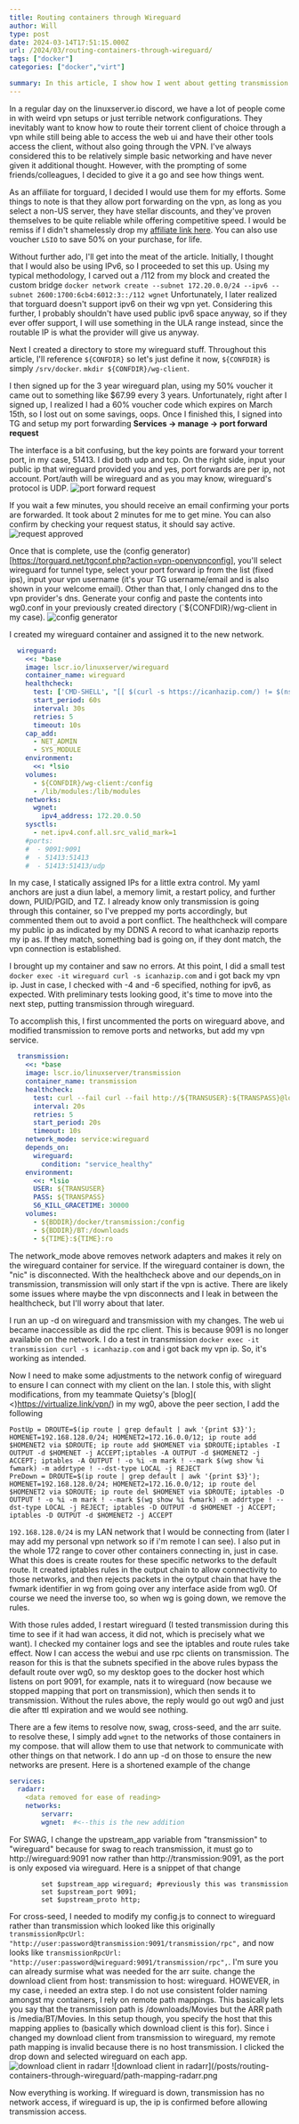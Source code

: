 ```yaml
---
title: Routing containers through Wireguard
author: Will
type: post
date: 2024-03-14T17:51:15.000Z
url: /2024/03/routing-containers-through-wireguard/
tags: ["docker"]
categories: ["docker","virt"]

summary: In this article, I show how I went about getting transmission to work through wireguard while still being able to have my other applications properly interface with transmission.
---
```


In a regular day on the linuxserver.io discord, we have a lot of people come in with weird vpn setups or just terrible network configurations. They inevitably want to know how to route their torrent client of choice through a vpn while still being able to access the web ui and have their other tools access the client, without also going through the VPN. I've always considered this to be relatively simple basic networking and have never given it additional thought. However, with the prompting of some friends/colleagues, I decided to give it a go and see how things went. 

As an affiliate for torguard, I decided I would use them for my efforts. Some things to note is that they allow port forwarding on the vpn, as long as you select a non-US server, they have stellar discounts, and they've proven themselves to be quite reliable while offering competitive speed. I would be remiss if I didn't shamelessly drop my [affiliate link here](https://torguard.net/aff.php?aff=3427). You can also use voucher `LSIO` to save 50% on your purchase, for life.

Without further ado, I'll get into the meat of the article. Initially, I thought that I would also be using IPv6, so I proceeded to set this up. Using my typical methodology, I carved out a /112 from my block and created the custom bridge `docker network create --subnet 172.20.0.0/24 --ipv6 --subnet 2600:1700:6cb4:6012:3::/112 wgnet` Unfortunately, I later realized that torguard doesn't support ipv6 on their wg vpn yet. Considering this further, I probably shouldn't have used public ipv6 space anyway, so if they ever offer support, I will use something in the ULA range instead, since the routable IP is what the provider will give us anyway. 

Next I created a directory to store my wireguard stuff. Throughout this article, I'll reference `${CONFDIR}` so let's just define it now, `${CONFDIR}` is simply `/srv/docker`. `mkdir ${CONFDIR}/wg-client`. 

I then signed up for the 3 year wireguard plan, using my 50% voucher it came out to something like $67.99 every 3 years. Unfortunately, right after I signed up, I realized I had a 60% voucher code which expires on March 15th, so I lost out on some savings, oops. Once I finished this, I signed into TG and setup my port forwarding **Services -> manage -> port forward request**

The interface is a bit confusing, but the key points are forward your torrent port, in my case, 51413. I did both udp and tcp. On the right side, input your public ip that wireguard provided you and yes, port forwards are per ip, not account. Port/auth will be wireguard and as you may know, wireguard's protocol is UDP.
![port forward request](/posts/routing-containers-through-wireguard/port_forward.png)

If you wait a few minutes, you should receive an email confirming your ports are forwarded. It took about 2 minutes for me to get mine. You can also confirm by checking your request status, it should say active.
![request approved](/posts/routing-containers-through-wireguard/approved.png)

Once that is complete, use the (config generator)[https://torguard.net/tgconf.php?action=vpn-openvpnconfig], you'll select wireguard for tunnel type, select your port forward ip from the list (fixed ips), input your vpn username (it's your TG username/email and is also shown in your welcome email). Other than that, I only changed dns to the vpn provider's dns. Generate your config and paste the contents into wg0.conf in your previously created directory (`${CONFDIR}/wg-client in my case).
![config generator](/posts/routing-containers-through-wireguard/config-gen.png)

I created my wireguard container and assigned it to the new network. 
```yaml
  wireguard:
    <<: *base
    image: lscr.io/linuxserver/wireguard
    container_name: wireguard
    healthcheck:
      test: ['CMD-SHELL', "[[ $(curl -s https://icanhazip.com/) != $(nslookup ${DOMAIN} | awk -F': ' 'NR==6 { print $2 } ') ]]"]
      start_period: 60s
      interval: 30s
      retries: 5
      timeout: 10s
    cap_add:
      - NET_ADMIN
      - SYS_MODULE
    environment:
      <<: *lsio
    volumes:
      - ${CONFDIR}/wg-client:/config
      - /lib/modules:/lib/modules
    networks:
      wgnet:
        ipv4_address: 172.20.0.50
    sysctls:
      - net.ipv4.conf.all.src_valid_mark=1
    #ports:
    #  - 9091:9091
    #  - 51413:51413
    #  - 51413:51413/udp
```
In my case, I statically assigned IPs for a little extra control. My yaml anchors are just a diun label, a memory limit, a restart policy, and further down, PUID/PGID, and TZ. I already know only transmission is going through this container, so I've prepped my ports accordingly, but commented them out to avoid a port conflict. The healthcheck will compare my public ip as indicated by my DDNS A record to what icanhazip reports my ip as. If they match, something bad is going on, if they dont match, the vpn connection is established.

I brought up my container and saw no errors. At this point, I did a small test `docker exec -it wireguard curl -s icanhazip.com` and i got back my vpn ip. Just in case, I checked with -4 and -6 specified, nothing for ipv6, as expected. With preliminary tests looking good, it's time to move into the next step, putting transmission through wireguard.

To accomplish this, I first uncommented the ports on wireguard above, and modified transmission to remove ports and networks, but add my vpn service.
```yaml
  transmission:
    <<: *base
    image: lscr.io/linuxserver/transmission
    container_name: transmission
    healthcheck:
      test: curl --fail curl --fail http://${TRANSUSER}:${TRANSPASS}@localhost:9091 || exit 1
      interval: 20s
      retries: 5
      start_period: 20s
      timeout: 10s
    network_mode: service:wireguard
    depends_on:
      wireguard:
        condition: "service_healthy"
    environment:
      <<: *lsio
      USER: ${TRANSUSER}
      PASS: ${TRANSPASS}
      S6_KILL_GRACETIME: 30000
    volumes:
      - ${BDDIR}/docker/transmission:/config
      - ${BDDIR}/BT:/downloads
      - ${TIME}:${TIME}:ro
```

The network_mode above removes network adapters and makes it rely on the wireguard container for service. If the wireguard container is down, the "nic" is disconnected. With the healthcheck above and our depends_on in transmission, transmission will only start if the vpn is active. There are likely some issues where maybe the vpn disconnects and I leak in between the healthcheck, but I'll worry about that later.

I run an up -d on wireguard and transmission with my changes. The web ui became inaccessible as did the rpc client. This is because 9091 is no longer available on the network. I do a test in transmission `docker exec -it transmission curl -s icanhazip.com` and i got back my vpn ip. So, it's working as intended.

Now I need to make some adjustments to the network config of wireguard to ensure I can connect with my client on the lan. I stole this, with slight modifications, from my teammate Quietsy's [blog]( <)https://virtualize.link/vpn/) in my wg0, above the peer section, I add the following
```Shell
PostUp = DROUTE=$(ip route | grep default | awk '{print $3}'); HOMENET=192.168.128.0/24; HOMENET2=172.16.0.0/12; ip route add $HOMENET2 via $DROUTE; ip route add $HOMENET via $DROUTE;iptables -I OUTPUT -d $HOMENET -j ACCEPT;iptables -A OUTPUT -d $HOMENET2 -j ACCEPT; iptables -A OUTPUT ! -o %i -m mark ! --mark $(wg show %i fwmark) -m addrtype ! --dst-type LOCAL -j REJECT
PreDown = DROUTE=$(ip route | grep default | awk '{print $3}'); HOMENET=192.168.128.0/24; HOMENET2=172.16.0.0/12; ip route del $HOMENET2 via $DROUTE; ip route del $HOMENET via $DROUTE; iptables -D OUTPUT ! -o %i -m mark ! --mark $(wg show %i fwmark) -m addrtype ! --dst-type LOCAL -j REJECT; iptables -D OUTPUT -d $HOMENET -j ACCEPT; iptables -D OUTPUT -d $HOMENET2 -j ACCEPT
```
`192.168.128.0/24` is my LAN network that I would be connecting from (later I may add my personal vpn network so if i'm remote I can see). I also put in the whole 172 range to cover other containers connecting in, just in case. What this does is create routes for these specific networks to the default route. It created iptables rules in the output chain to allow connectivity to those networks, and then rejects packets in the oytput chain that have the fwmark identifier in wg from going over any interface aside from wg0. Of course we need the inverse too, so when wg is going down, we remove the rules.

With those rules added, I restart wireguard (I tested transmission during this time to see if it had wan access, it did not, which is precisely what we want). I checked my container logs and see the iptables and route rules take effect. Now I can access the webui and use rpc clients on transmission. The reason for this is that the subnets specified in the above rules bypass the default route over wg0, so my desktop goes to the docker host which listens on port 9091, for example, nats it to wireguard (now because we stopped mapping that port on transmission), which then sends it to transmission. Without the rules above, the reply would go out wg0 and just die after ttl expiration and we would see nothing.

There are a few items to resolve now, swag, cross-seed, and the arr suite. to resolve these, I simply add `wgnet` to the networks of those containers in my compose. that will allow them to use that network to communicate with other things on that network. I do ann up -d on those to ensure the new networks are present. Here is a shortened example of the change
```yaml
services:
  radarr:
    <data removed for ease of reading>
    networks:
        servarr:
        wgnet:  #<--this is the new addition
```

For SWAG, I change the upstream_app variable from "transmission" to "wireguard" because for swag to reach transmission, it must go to http://wireguard:9091 now rather than http://transmission:9091, as the port is only exposed via wireguard. Here is a snippet of that change
```Shell
        set $upstream_app wireguard; #previously this was transmission
        set $upstream_port 9091;
        set $upstream_proto http;
```
For cross-seed, I needed to modify my config.js to connect to wireguard rather than transmission which looked like this originally `transmissionRpcUrl: "http://user:password@transmission:9091/transmission/rpc",` and now looks like `transmissionRpcUrl: "http://user:password@wireguard:9091/transmission/rpc",`. I'm sure you can already surmise what was needed for the arr suite. change the download client from host: transmission to host: wireguard. HOWEVER, in my case, i needed an extra step. I do not use consistent folder naming amongst my containers, I rely on remote path mappings. This basically lets you say that the transmission path is /downloads/Movies but the ARR path is /media/BT/Movies. In this setup though, you specify the host that this mapping applies to (basically which download client is this for). Since i changed my download client from transmission to wireguard, my remote path mapping is invalid because there is no host transmission. I clicked the drop down and selected wireguard on each app. 
![download client in radarr](/posts/routing-containers-through-wireguard/edit-client-radarr.png)
![download client in radarr](/posts/routing-containers-through-wireguard/path-mapping-radarr.png

Now everything is working. If wireguard is down, transmission has no network access, if wireguard is up, the ip is confirmed before allowing transmission access. 
